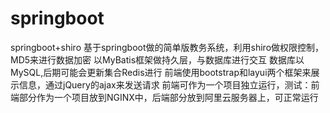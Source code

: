 # springboot
springboot+shiro
基于springboot做的简单版教务系统，利用shiro做权限控制，MD5来进行数据加密
以MyBatis框架做持久层，与数据库进行交互
数据库以MySQL,后期可能会更新集合Redis进行
前端使用bootstrap和layui两个框架来展示信息，通过jQuery的ajax来发送请求
前端可作为一个项目独立运行，测试：前端部分作为一个项目放到NGINX中，后端部分放到阿里云服务器上，可正常运行
